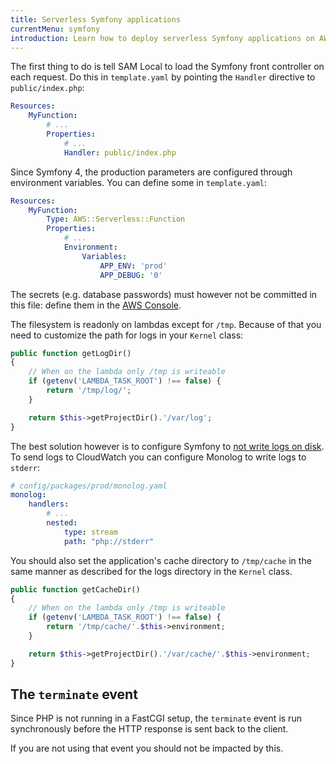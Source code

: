 ```yaml
---
title: Serverless Symfony applications
currentMenu: symfony
introduction: Learn how to deploy serverless Symfony applications on AWS Lambda using Bref.
---
```


The first thing to do is tell SAM Local to load the Symfony front controller on each request. Do this in `template.yaml` by pointing the `Handler` directive to `public/index.php`: 

```yaml
Resources:
    MyFunction:
        # ...
        Properties:
            # ...
            Handler: public/index.php
```

Since Symfony 4, the production parameters are configured through environment variables. You can define some in `template.yaml`:

```yaml
Resources:
    MyFunction:
        Type: AWS::Serverless::Function
        Properties:
            # ...
            Environment:
                Variables:
                    APP_ENV: 'prod'
                    APP_DEBUG: '0'
```

The secrets (e.g. database passwords) must however not be committed in this file: define them in the [AWS Console](https://console.aws.amazon.com).

The filesystem is readonly on lambdas except for `/tmp`. Because of that you need to customize the path for logs in your `Kernel` class:

```php
public function getLogDir()
{
    // When on the lambda only /tmp is writeable
    if (getenv('LAMBDA_TASK_ROOT') !== false) {
        return '/tmp/log/';
    }

    return $this->getProjectDir().'/var/log';
}
```

The best solution however is to configure Symfony to [not write logs on disk](/docs/environment/logs.md). To send logs to CloudWatch you can configure Monolog to write logs to `stderr`:

```yaml
# config/packages/prod/monolog.yaml
monolog:
    handlers:
        # ...
        nested:
            type: stream
            path: "php://stderr"
```

You should also set the application's cache directory to `/tmp/cache` in the same manner as described for the logs directory in the `Kernel` class.

```php
public function getCacheDir()
{
    // When on the lambda only /tmp is writeable
    if (getenv('LAMBDA_TASK_ROOT') !== false) {
        return '/tmp/cache/'.$this->environment;
    }

    return $this->getProjectDir().'/var/cache/'.$this->environment;
}
```

## The `terminate` event

Since PHP is not running in a FastCGI setup, the `terminate` event is run synchronously before the HTTP response is sent back to the client.

If you are not using that event you should not be impacted by this.

